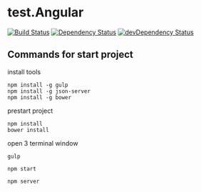 # test.Angular

[![Build Status](https://travis-ci.org/vaeum/test.Angular.svg?branch=master)](https://travis-ci.org/vaeum/test.Angular)
[![Dependency Status](https://david-dm.org/vaeum/test.Angular.svg)](https://david-dm.org/vaeum/test.Angular)
[![devDependency Status](https://david-dm.org/vaeum/test.Angular/dev-status.svg)](https://david-dm.org/vaeum/test.Angular#info=devDependencies)


## Commands for start project

install tools

```
npm install -g gulp
npm install -g json-server
npm install -g bower
```

prestart project

```
npm install
bower install
```

open 3 terminal window

```
gulp
```

```
npm start
```

```
npm server
```
